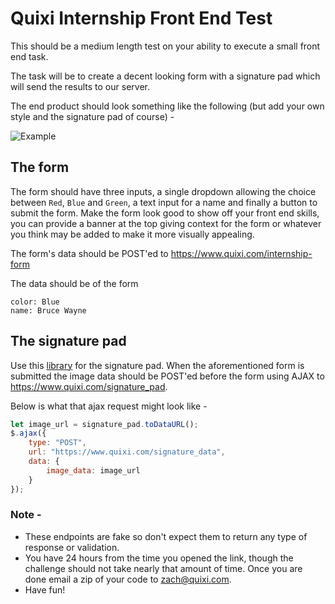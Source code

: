 # Quixi Internship Front End Test

This should be a medium length test on your ability to execute a small front end task.

The task will be to create a decent looking form with a signature pad which will send the results to our server.

The end product should look something like the following (but add your own style and the signature pad of course) -

![Example](https://shield-health.s3-us-west-2.amazonaws.com/screencapture-demo-quixi-contracts-attestation-2020-10-11-15_24_18.png)

## The form

The form should have three inputs, a single dropdown allowing the choice between `Red`, `Blue` and `Green`, a text input for a name and finally a button to submit the form. Make the form look good to show off your front end skills, you can provide a banner at the top giving context for the form or whatever you think may be added to make it more visually appealing.

The form's data should be POST'ed to https://www.quixi.com/internship-form

The data should be of the form

```
color: Blue
name: Bruce Wayne
```



## The signature pad

Use this [library](https://github.com/szimek/signature_pad) for the signature pad. When the aforementioned form is submitted the image data should be POST'ed before the form using AJAX to https://www.quixi.com/signature_pad.

Below is what that ajax request might look like -

```javascript
let image_url = signature_pad.toDataURL();
$.ajax({
	type: "POST",
	url: "https://www.quixi.com/signature_data",
	data: {
		image_data: image_url
	}
});
```



### Note -

- These endpoints are fake so don't expect them to return any type of response or validation. 
- You have 24 hours from the time you opened the link, though the challenge should not take nearly that amount of time. Once you are done email a zip of your code to zach@quixi.com.
- Have fun!